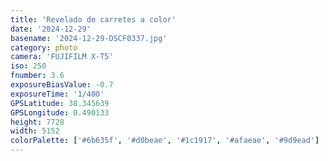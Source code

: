 ```yaml
---
title: 'Revelado de carretes a color'
date: '2024-12-29'
basename: '2024-12-29-DSCF0337.jpg'
category: photo
camera: 'FUJIFILM X-T5'
iso: 250
fnumber: 3.6
exposureBiasValue: -0.7
exposureTime: '1/400'
GPSLatitude: 38.345639
GPSLongitude: 0.490133
height: 7728
width: 5152
colorPalette: ['#6b635f', '#d0beae', '#1c1917', '#afaeae', '#9d9ead']
---
```

